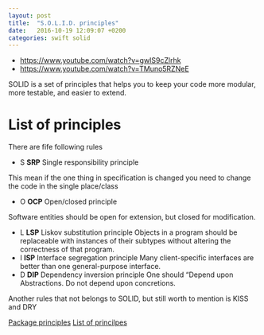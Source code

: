 ```yaml
---
layout: post
title:  "S.O.L.I.D. principles"
date:   2016-10-19 12:09:07 +0200
categories: swift solid
---
```


* https://www.youtube.com/watch?v=gwIS9cZlrhk
* https://www.youtube.com/watch?v=TMuno5RZNeE

SOLID is a set of principles that helps you to keep your code more modular, more testable, and easier to extend. 

# List of principles 

There are fife following rules 

* S **SRP** Single responsibility principle

This mean if the one thing in specification is changed you need to change the code in the single place/class

* O **OCP** Open/closed principle

Software entities should be open for extension, but closed for modification.

* L **LSP** Liskov substitution principle
Objects in a program should be replaceable with instances of their subtypes without altering the correctness of that program.
* I **ISP** Interface segregation principle
Many client-specific interfaces are better than one general-purpose interface.
* D **DIP** Dependency inversion principle
One should “Depend upon Abstractions. Do not depend upon concretions.


Another rules that not belongs to SOLID, but still worth to mention is KISS and DRY

[Package principles](https://en.wikipedia.org/wiki/Package_principles)
[List of princilpes](https://en.wikipedia.org/wiki/List_of_software_development_philosophies)
